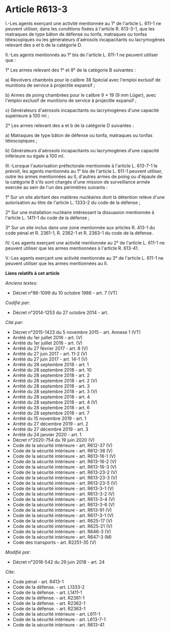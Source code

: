 # Article R613-3

I.-Les agents exerçant une activité mentionnée au 1° de l'article L. 611-1 ne peuvent utiliser, dans les conditions fixées à
l'article R. 613-3-1, que les matraques de type bâton de défense ou tonfa, matraques ou tonfas télescopiques ou les
générateurs d'aérosols incapacitants ou lacrymogènes relevant des a et b de la catégorie D.

II.-Les agents mentionnés au 1° bis de l'article L. 611-1 ne peuvent utiliser que :

1° Les armes relevant des 1° et 8° de la catégorie B suivantes :

a) Revolvers chambrés pour le calibre 38 Spécial avec l'emploi exclusif de munitions de service à projectile expansif ;

b) Armes de poing chambrées pour le calibre 9 × 19 (9 mm Lüger), avec l'emploi exclusif de munitions de service à projectile
expansif ;

c) Générateurs d'aérosols incapacitants ou lacrymogènes d'une capacité supérieure à 100 ml ;

2° Les armes relevant des a et b de la catégorie D suivantes :

a) Matraques de type bâton de défense ou tonfa, matraques ou tonfas télescopiques ;

b) Générateurs d'aérosols incapacitants ou lacrymogènes d'une capacité inférieure ou égale à 100 ml.

III.-Lorsque l'autorisation préfectorale mentionnée à l'article L. 613-7-1 le prévoit, les agents mentionnés au 1° bis de
l'article L. 611-1 peuvent utiliser, outre les armes mentionnées au II, d'autres armes de poing ou d'épaule de la catégorie B
s'ils sont chargés d'une mission de surveillance armée exercée au sein de l'un des périmètres suivants :

1° Sur un site abritant des matières nucléaires dont la détention relève d'une autorisation au titre de l'article L. 1333-2
du code de la défense ;

2° Sur une installation nucléaire intéressant la dissuasion mentionnée à l'article L. 1411-1 du code de la défense ;

3° Sur un site inclus dans une zone mentionnée aux articles R. 413-1 du code pénal et R. 2361-1, R. 2362-1 et R. 2363-1 du
code de la défense.

IV.-Les agents exerçant une activité mentionnée au 2° de l'article L. 611-1 ne peuvent utiliser que les armes mentionnées à
l'article R. 613-41.

V.-Les agents exerçant une activité mentionnée au 3° de l'article L. 611-1 ne peuvent utiliser que les armes mentionnées au
II.

**Liens relatifs à cet article**

_Anciens textes_:

  - Décret n°86-1099 du 10 octobre 1986 - art. 7 (VT)

_Codifié par_:

  - Décret n°2014-1253 du 27 octobre 2014 - art.

_Cité par_:

  - Décret n°2015-1423 du 5 novembre 2015 - art. Annexe 1 (VT)
  - Arrêté du 1er juillet 2016 - art.   (V)
  - Arrêté du 1er juillet 2016 - art. (V)
  - Arrêté du 27 février 2017 - art. 8 (V)
  - Arrêté du 27 juin 2017 - art. 11-2 (V)
  - Arrêté du 27 juin 2017 - art. 14-1 (V)
  - Arrêté du 28 septembre 2018 - art. 1
  - Arrêté du 28 septembre 2018 - art. 10
  - Arrêté du 28 septembre 2018 - art. 2
  - Arrêté du 28 septembre 2018 - art. 2 (V)
  - Arrêté du 28 septembre 2018 - art. 3
  - Arrêté du 28 septembre 2018 - art. 3 (V)
  - Arrêté du 28 septembre 2018 - art. 4
  - Arrêté du 28 septembre 2018 - art. 4 (V)
  - Arrêté du 28 septembre 2018 - art. 6
  - Arrêté du 28 septembre 2018 - art. 7
  - Arrêté du 15 novembre 2019 - art. 1
  - Arrêté du 27 décembre 2019 - art. 2
  - Arrêté du 27 décembre 2019 - art. 3
  - Arrêté du 24 janvier 2020 - art. 1
  - Décret n°2020-754 du 19 juin 2020 (V)
  - Code de la sécurité intérieure - art. R612-37 (V)
  - Code de la sécurité intérieure - art. R612-38 (V)
  - Code de la sécurité intérieure - art. R613-16-1 (V)
  - Code de la sécurité intérieure - art. R613-16-2 (V)
  - Code de la sécurité intérieure - art. R613-16-3 (V)
  - Code de la sécurité intérieure - art. R613-23-2 (V)
  - Code de la sécurité intérieure - art. R613-23-3 (V)
  - Code de la sécurité intérieure - art. R613-23-5 (V)
  - Code de la sécurité intérieure - art. R613-3-1 (V)
  - Code de la sécurité intérieure - art. R613-3-2 (V)
  - Code de la sécurité intérieure - art. R613-3-4 (V)
  - Code de la sécurité intérieure - art. R613-3-6 (V)
  - Code de la sécurité intérieure - art. R613-91 (V)
  - Code de la sécurité intérieure - art. R617-3-1 (V)
  - Code de la sécurité intérieure - art. R625-17 (V)
  - Code de la sécurité intérieure - art. R625-21 (V)
  - Code de la sécurité intérieure - art. R646-3 (V)
  - Code de la sécurité intérieure - art. R647-3 (M)
  - Code des transports - art. R2251-35 (V)

_Modifié par_:

  - Décret n°2018-542 du 29 juin 2018 - art. 24

_Cite_:

  - Code pénal - art. R413-1
  - Code de la défense. - art. L1333-2
  - Code de la défense. - art. L1411-1
  - Code de la défense. - art. R2361-1
  - Code de la défense. - art. R2362-1
  - Code de la défense. - art. R2363-1
  - Code de la sécurité intérieure - art. L611-1
  - Code de la sécurité intérieure - art. L613-7-1
  - Code de la sécurité intérieure - art. R613-41
